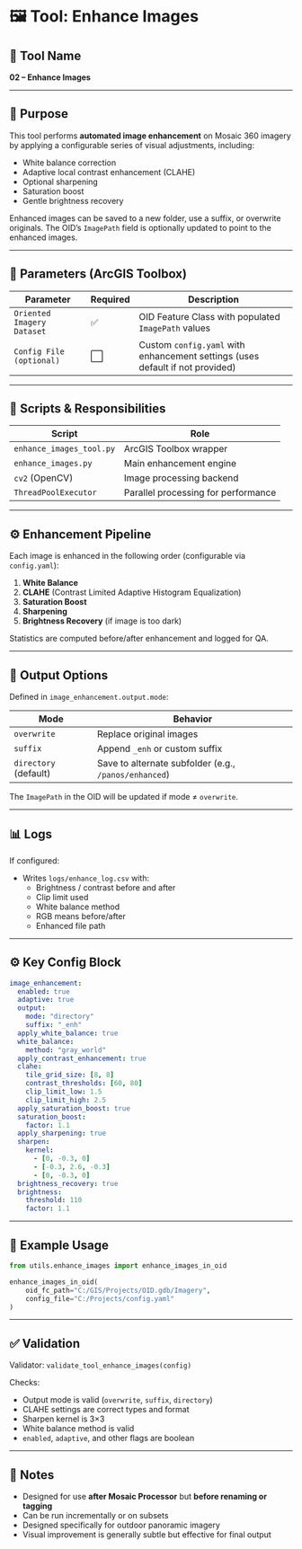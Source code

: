 # 🖼 Tool: Enhance Images

## 🧰 Tool Name
**02 – Enhance Images**

---

## 🧭 Purpose

This tool performs **automated image enhancement** on Mosaic 360 imagery by applying a configurable series of visual adjustments, including:

- White balance correction
- Adaptive local contrast enhancement (CLAHE)
- Optional sharpening
- Saturation boost
- Gentle brightness recovery

Enhanced images can be saved to a new folder, use a suffix, or overwrite originals. The OID’s `ImagePath` field is optionally updated to point to the enhanced images.

---

## 🔧 Parameters (ArcGIS Toolbox)

| Parameter | Required | Description |
|----------|----------|-------------|
| `Oriented Imagery Dataset` | ✅ | OID Feature Class with populated `ImagePath` values |
| `Config File (optional)` | ⬜️ | Custom `config.yaml` with enhancement settings (uses default if not provided) |

---

## 🧩 Scripts & Responsibilities

| Script | Role |
|--------|------|
| `enhance_images_tool.py` | ArcGIS Toolbox wrapper |
| `enhance_images.py` | Main enhancement engine |
| `cv2` (OpenCV) | Image processing backend |
| `ThreadPoolExecutor` | Parallel processing for performance |

---

## ⚙️ Enhancement Pipeline

Each image is enhanced in the following order (configurable via `config.yaml`):

1. **White Balance**
2. **CLAHE** (Contrast Limited Adaptive Histogram Equalization)
3. **Saturation Boost**
4. **Sharpening**
5. **Brightness Recovery** (if image is too dark)

Statistics are computed before/after enhancement and logged for QA.

---

## 📂 Output Options

Defined in `image_enhancement.output.mode`:

| Mode | Behavior |
|------|----------|
| `overwrite` | Replace original images |
| `suffix` | Append `_enh` or custom suffix |
| `directory` (default) | Save to alternate subfolder (e.g., `/panos/enhanced`) |

The `ImagePath` in the OID will be updated if mode ≠ `overwrite`.

---

## 📊 Logs

If configured:
- Writes `logs/enhance_log.csv` with:
  - Brightness / contrast before and after
  - Clip limit used
  - White balance method
  - RGB means before/after
  - Enhanced file path

---

## ⚙️ Key Config Block

```yaml
image_enhancement:
  enabled: true
  adaptive: true
  output:
    mode: "directory"
    suffix: "_enh"
  apply_white_balance: true
  white_balance:
    method: "gray_world"
  apply_contrast_enhancement: true
  clahe:
    tile_grid_size: [8, 8]
    contrast_thresholds: [60, 80]
    clip_limit_low: 1.5
    clip_limit_high: 2.5
  apply_saturation_boost: true
  saturation_boost:
    factor: 1.1
  apply_sharpening: true
  sharpen:
    kernel:
      - [0, -0.3, 0]
      - [-0.3, 2.6, -0.3]
      - [0, -0.3, 0]
  brightness_recovery: true
  brightness:
    threshold: 110
    factor: 1.1
```

---

## 🧪 Example Usage

```python
from utils.enhance_images import enhance_images_in_oid

enhance_images_in_oid(
    oid_fc_path="C:/GIS/Projects/OID.gdb/Imagery",
    config_file="C:/Projects/config.yaml"
)
```

---

## ✅ Validation

Validator: `validate_tool_enhance_images(config)`

Checks:
- Output mode is valid (`overwrite`, `suffix`, `directory`)
- CLAHE settings are correct types and format
- Sharpen kernel is 3×3
- White balance method is valid
- `enabled`, `adaptive`, and other flags are boolean

---

## 📝 Notes

- Designed for use **after Mosaic Processor** but **before renaming or tagging**
- Can be run incrementally or on subsets
- Designed specifically for outdoor panoramic imagery
- Visual improvement is generally subtle but effective for final output
